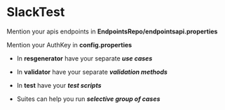 # SlackTest

Mention your apis endpoints in **EndpointsRepo/endpointsapi.properties**

Mention your AuthKey in **config.properties**

* In **resgenerator** have your separate ***use cases***

* In **validator** have your separate ***validation methods***

* In **test** have your ***test scripts***

* Suites can help you run ***selective group of cases***

